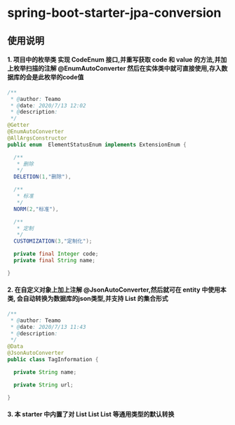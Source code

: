 # spring-boot-starter-jpa-conversion

## 使用说明

#### 1. 项目中的枚举类 实现 CodeEnum 接口,并重写获取 code 和 value 的方法,并加上枚举扫描的注解 @EnumAutoConverter 然后在实体类中就可直接使用,存入数据库的会是此枚举的code值
```java
/**
 * @author: Teamo
 * @date: 2020/7/13 12:02
 * @description:
 */
@Getter
@EnumAutoConverter
@AllArgsConstructor
public enum  ElementStatusEnum implements ExtensionEnum {

  /**
   * 删除
   */
  DELETION(1,"删除"),

  /**
   * 标准
   */
  NORM(2,"标准"),

  /**
   * 定制
   */
  CUSTOMIZATION(3,"定制化");

  private final Integer code;
  private final String name;

}
```


#### 2. 在自定义对象上加上注解 @JsonAutoConverter,然后就可在 entity 中使用本类, 会自动转换为数据库的json类型,并支持 List<T> 的集合形式

```java
/**
 * @author: Teamo
 * @date: 2020/7/13 11:43
 * @description:
 */
@Data
@JsonAutoConverter
public class TagInformation {

  private String name;

  private String url;

}
```

#### 3. 本 starter 中内置了对 List<String> List<Integer> List<Double> 等通用类型的默认转换 



